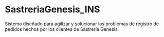 # SastreriaGenesis_INS
Sistema diseñado para agilizar y solucionar los problemas de registro de pedidos hechos por los clientes de Sastrería Genesis.
